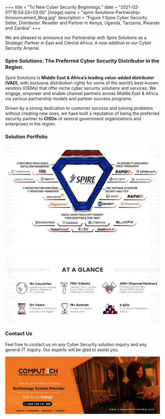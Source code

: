 +++
title = "To New Cyber Security Beginnings."
date = "2021-02-01T16:54:24+03:00"
[image]
  name = "spire-Solutions-Partnership-Announcement_Blog.jpg"
  description = "Figure 1:Spire  Cyber Security Seller, Distributor. Reseller and Partner in  Kenya, Uganda, Tanzania, Rwanda and Zambia"
+++

<!-- To New Cyber Security Beginnings. -->

We are pleased to announce our Partnership with Spire Solutions as a Strategic Partner in East and Central Africa. A new addition to our Cyber Security Arsenal.

### Spire Solutions: The Preferred Cyber Security Distributor in the Region.

Spire Solutions is __Middle East & Africa’s leading value-added distributor (VAD)__, with exclusive distribution rights for some of the world’s best-known vendors (OEMs) that offer niche cyber security solutions and services. We engage, empower and enable channel partners across Middle East & Africa via various partnership models and partner success programs. 

Driven by a strong dedication to customer success and solving problems without creating new ones, we have built a reputation of being the preferred security partner to __CISOs__ of several government organizations and enterprises in the region.

### Solution Portfolio

![Figure 2: Spire Solutions Cyber Security Portfolio](/images/spire-solutions-3.jpg)

![Figure 3: Cyber Security Solution Seller, Distributor, Reseller and Partner in Kenya, Tanzania, Uganda and Rwanda.](/images/spire-solutions-2.jpg)

### Contact Us

Feel free to contact us on any Cyber Security solution inquiry and any general IT inquiry. Our experts will be glad to assist you.

[![](/images/computech-main-mage.jpg)](tel:+254730141000)